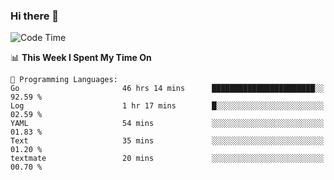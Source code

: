 ### Hi there 👋

<!--
**CrazyCollin/crazycollin** is a ✨ _special_ ✨ repository because its `README.md` (this file) appears on your GitHub profile.

Here are some ideas to get you started:

- 🔭 I’m currently working on ...
- 🌱 I’m currently learning ...
- 👯 I’m looking to collaborate on ...
- 🤔 I’m looking for help with ...
- 💬 Ask me about ...
- 📫 How to reach me: ...
- 😄 Pronouns: ...
- ⚡ Fun fact: ...
-->

<!--START_SECTION:waka-->
![Code Time](http://img.shields.io/badge/Code%20Time-1%2C634%20hrs%202%20mins-blue)

📊 **This Week I Spent My Time On** 

```text
💬 Programming Languages: 
Go                       46 hrs 14 mins      ███████████████████████░░   92.59 % 
Log                      1 hr 17 mins        █░░░░░░░░░░░░░░░░░░░░░░░░   02.59 % 
YAML                     54 mins             ░░░░░░░░░░░░░░░░░░░░░░░░░   01.83 % 
Text                     35 mins             ░░░░░░░░░░░░░░░░░░░░░░░░░   01.20 % 
textmate                 20 mins             ░░░░░░░░░░░░░░░░░░░░░░░░░   00.70 % 
```


<!--END_SECTION:waka-->
